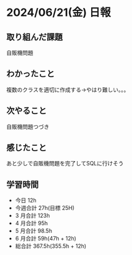 # 2024/06/21(金) 日報

## 取り組んだ課題
自販機問題

## わかったこと
複数のクラスを適切に作成する→やはり難しい。。。

## 次やること
自販機問題つづき

## 感じたこと
あと少しで自販機問題を完了してSQLに行けそう

## 学習時間

- 今日 12h
- 今週合計 27h(目標 25H)
- 3 月合計 123h
- 4 月合計 95h
- 5 月合計 98.5h
- 6 月合計 59h(47h + 12h)
- 総合計 367.5h(355.5h + 12h)
